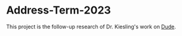 # Address-Term-2023

This project is the follow-up research of Dr. Kiesling's work on [Dude](https://watermark.silverchair.com/ASp793_4Kiesling_art_pdf.pdf?token=AQECAHi208BE49Ooan9kkhW_Ercy7Dm3ZL_9Cf3qfKAc485ysgAAA2QwggNgBgkqhkiG9w0BBwagggNRMIIDTQIBADCCA0YGCSqGSIb3DQEHATAeBglghkgBZQMEAS4wEQQMxOqBGZxqaO0r4S4-AgEQgIIDFxfugmhKiw6R1-I-l7rEvBkJaeUjDjScnV3lAlp47xJ-mmBAAkcR4nMFU8eySVFDbuEJz_Bk7Q1zwTgZFkq6n0dpnIvL5C7_pJcSM3j3xQCrGlegteDUVoPu7CjP25ngvfLhp1Dd8y2rkIYxxyqgM7A5nWDjUSkMk57aP1b0J60ih77jo2fpHIgJMGPQgs01vZsk7qsUsUa6zZo3nLpPWu93wQlRCa_aRMR9udX3tczJR1MOnP7CDXaZQYzgvZyuav6PlOhIAHAZ45TpxmY7v2E7ZDHz5lAsUlC8YX1BROj_niDndVQllq-GMdv4W6tjzR9EgULweV058eZS404tkHNQJ0ISm-liZ1e15riZ8D1B1VDEF3b5SuxFfBCFPZkCQZteNMxqTUPs8uBWZoN2HMYAJATCz0GZMSC9yj65VtvQ2pPoPL8QSDjuUX95SUR5ncJW3iQUtGThE-M4IO24Jw3KX6kQevV8FkdnvdbyR5j1-iuQUt77Pq-zAHNlHBylw5e2ZIqFIl-lxSgHrAPs3Eru95bnlHxfo7OHOshlDQfogiqgkKVmLDn83Gk33P3pS6adjEoe9Q_bWSu5o8hD3D0KFM9G4AmHUDq-RGUn7KUCy8IZzfFegHWskXhmW3E8BPuuV7ZZ1oDB2AF-uUsjHZHXvc7EtOrHB66nWgGtfYH6wPrHpbpb4uJIaC6XdS4xCGK2Hzysk29WzuCBiHbQW6xOrVvp8iPWCdO6Att47M93LYIKT88PQe3K1LXIGaOnRc9GBwae8Gi1qkrFZ4uswpiqKq3YuNhgukN7o2mabfuRHPEjL3WG_M2B36TXdRgJeKn1ChOLO_XIa5cEV_--tRsc9ohj67ZY_-slMP4Gc-KHTuB4bg4GShXoT0wc1PTkw8_OZ_wBnUU4BaSMiBwJ1qavINO3WxSnalfGeZ4ae9t7I7XMfdC3vJtDcXQyxTHXylI5xXIqGFgpKCJ8O3bDGhxhvbx8OWdqNfGp8ByZobjzRDbY_MN19nF14omhFlwDGo5QiKosjaHW3RGQI_xc1N9vh-UgtIed).
